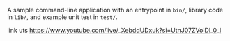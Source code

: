 A sample command-line application with an entrypoint in `bin/`, library code
in `lib/`, and example unit test in `test/`.

link uts
https://www.youtube.com/live/_XebddUDxuk?si=UtnJ07ZVolDl_0_l